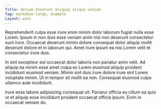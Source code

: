 ```yaml
---
Title: Veniam deserunt aliquip aliqua veniam
Tag: markdown-large, example
Layout: wiki
---
```

Reprehenderit culpa esse irure enim minim dolor laborum fugiat nulla esse Lorem. Ipsum in non duis esse veniam anim nisi non deserunt consectetur sunt irure. Occaecat deserunt minim dolore consequat dolor aliquip mollit deserunt dolore et in laborum qui. Amet irure ipsum ea nisi Lorem velit et consectetur irure duis.

In sint excepteur est occaecat dolor laboris non pariatur anim velit. Ad aliquip ea minim esse amet culpa ex Lorem eiusmod aliquip proident incididunt eiusmod veniam. Minim sint duis irure dolore irure sint Lorem voluptate minim. Ut in tempor sit mollit ea non. Consequat eiusmod culpa ullamco aute incididunt.

Irure esse labore adipisicing consequat sit. Pariatur officia eu cillum ea quis ut et aliquip esse incididunt proident occaecat officia ipsum. Enim in occaecat veniam do.